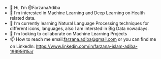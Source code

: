 - 👋 Hi, I’m @FarzanaAdiba
- 👀 I’m interested in Machine Learning and Deep Learning on Health related data.
- 🌱 I’m currently learning Natural Language Processing techniques for different icons, languages, also I am intersted in Big Data nowadays.
- 💞️ I’m looking to collaborate on Machine Learning Projects 
- 📫 How to reach me email:farzana.adiba@gmail.com or you can find me on LinkedIn: https://www.linkedin.com/in/farzana-islam-adiba-19695615a/

<!---
FarzanaAdiba/FarzanaAdiba is a ✨ special ✨ repository because its `README.md` (this file) appears on your GitHub profile.
You can click the Preview link to take a look at your changes.
--->
